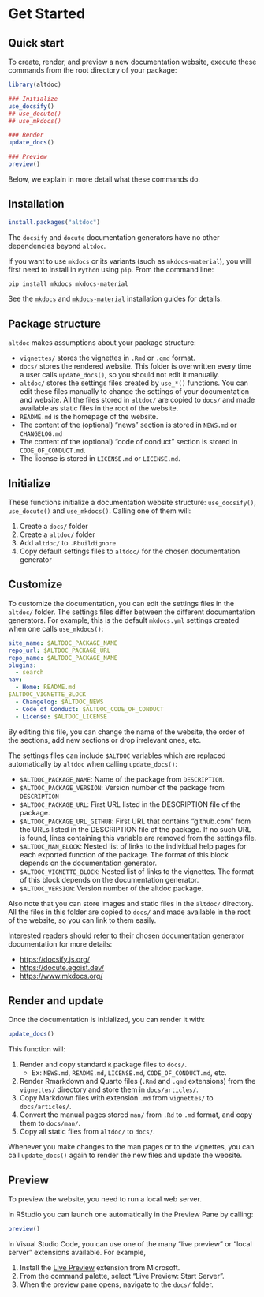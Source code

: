 Get Started
================

## Quick start

To create, render, and preview a new documentation website, execute
these commands from the root directory of your package:

``` r
library(altdoc)

### Initialize
use_docsify()
## use_docute()
## use_mkdocs()

### Render
update_docs()

### Preview
preview()
```

Below, we explain in more detail what these commands do.

## Installation

``` r
install.packages("altdoc")
```

The `docsify` and `docute` documentation generators have no other
dependencies beyond `altdoc`.

If you want to use `mkdocs` or its variants (such as `mkdocs-material`),
you will first need to install in `Python` using `pip`. From the command
line:

``` python
pip install mkdocs mkdocs-material
```

See the [`mkdocs`](https://www.mkdocs.org/user-guide/installation/) and
[`mkdocs-material`](https://squidfunk.github.io/mkdocs-material/getting-started/#with-pip)
installation guides for details.

## Package structure

`altdoc` makes assumptions about your package structure:

  - `vignettes/` stores the vignettes in `.Rmd` or `.qmd` format.
  - `docs/` stores the rendered website. This folder is overwritten
    every time a user calls `update_docs()`, so you should not edit it
    manually.
  - `altdoc/` stores the settings files created by `use_*()` functions.
    You can edit these files manually to change the settings of your
    documentation and website. All the files stored in `altdoc/` are
    copied to `docs/` and made available as static files in the root of
    the website.
  - `README.md` is the homepage of the website.
  - The content of the (optional) “news” section is stored in `NEWS.md`
    or `CHANGELOG.md`
  - The content of the (optional) “code of conduct” section is stored in
    `CODE_OF_CONDUCT.md`.
  - The license is stored in `LICENSE.md` or `LICENSE.md`.

## Initialize

These functions initialize a documentation website structure:
`use_docsify()`, `use_docute()` and `use_mkdocs()`. Calling one of them
will:

1.  Create a `docs/` folder
2.  Create a `altdoc/` folder
3.  Add `altdoc/` to `.Rbuildignore`
4.  Copy default settings files to `altdoc/` for the chosen
    documentation generator

## Customize

To customize the documentation, you can edit the settings files in the
`altdoc/` folder. The settings files differ between the different
documentation generators. For example, this is the default `mkdocs.yml`
settings created when one calls `use_mkdocs()`:

``` yaml
site_name: $ALTDOC_PACKAGE_NAME
repo_url: $ALTDOC_PACKAGE_URL
repo_name: $ALTDOC_PACKAGE_NAME
plugins:
  - search
nav:
  - Home: README.md
$ALTDOC_VIGNETTE_BLOCK
  - Changelog: $ALTDOC_NEWS
  - Code of Conduct: $ALTDOC_CODE_OF_CONDUCT
  - License: $ALTDOC_LICENSE
```

By editing this file, you can change the name of the website, the order
of the sections, add new sections or drop irrelevant ones, etc.

The settings files can include `$ALTDOC` variables which are replaced
automatically by `altdoc` when calling `update_docs()`:

  - `$ALTDOC_PACKAGE_NAME`: Name of the package from `DESCRIPTION`.
  - `$ALTDOC_PACKAGE_VERSION`: Version number of the package from
    `DESCRIPTION`
  - `$ALTDOC_PACKAGE_URL`: First URL listed in the DESCRIPTION file of
    the package.
  - `$ALTDOC_PACKAGE_URL_GITHUB`: First URL that contains “github.com”
    from the URLs listed in the DESCRIPTION file of the package. If no
    such URL is found, lines containing this variable are removed from
    the settings file.
  - `$ALTDOC_MAN_BLOCK`: Nested list of links to the individual help
    pages for each exported function of the package. The format of this
    block depends on the documentation generator.
  - `$ALTDOC_VIGNETTE_BLOCK`: Nested list of links to the vignettes. The
    format of this block depends on the documentation generator.
  - `$ALTDOC_VERSION`: Version number of the altdoc package.

Also note that you can store images and static files in the `altdoc/`
directory. All the files in this folder are copied to `docs/` and made
available in the root of the website, so you can link to them easily.

Interested readers should refer to their chosen documentation generator
documentation for more details:

  - <https://docsify.js.org/>
  - <https://docute.egoist.dev/>
  - <https://www.mkdocs.org/>

## Render and update

Once the documentation is initialized, you can render it with:

``` r
update_docs()
```

This function will:

1.  Render and copy standard `R` package files to `docs/`.
      - Ex: `NEWS.md`, `README.md`, `LICENSE.md`, `CODE_OF_CONDUCT.md`,
        etc.
2.  Render Rmarkdown and Quarto files (`.Rmd` and `.qmd` extensions)
    from the `vignettes/` directory and store them in `docs/articles/`.
3.  Copy Markdown files with extension `.md` from `vignettes/` to
    `docs/articles/`.
4.  Convert the manual pages stored `man/` from `.Rd` to `.md` format,
    and copy them to `docs/man/`.
5.  Copy all static files from `altdoc/` to `docs/`.

Whenever you make changes to the man pages or to the vignettes, you can
call `update_docs()` again to render the new files and update the
website.

## Preview

To preview the website, you need to run a local web server.

In RStudio you can launch one automatically in the Preview Pane by
calling:

``` r
preview()
```

In Visual Studio Code, you can use one of the many “live preview” or
“local server” extensions available. For example,

1.  Install the [Live
    Preview](https://marketplace.visualstudio.com/items?itemName=ms-vscode.live-server)
    extension from Microsoft.
2.  From the command palette, select “Live Preview: Start Server”.
3.  When the preview pane opens, navigate to the `docs/` folder.
